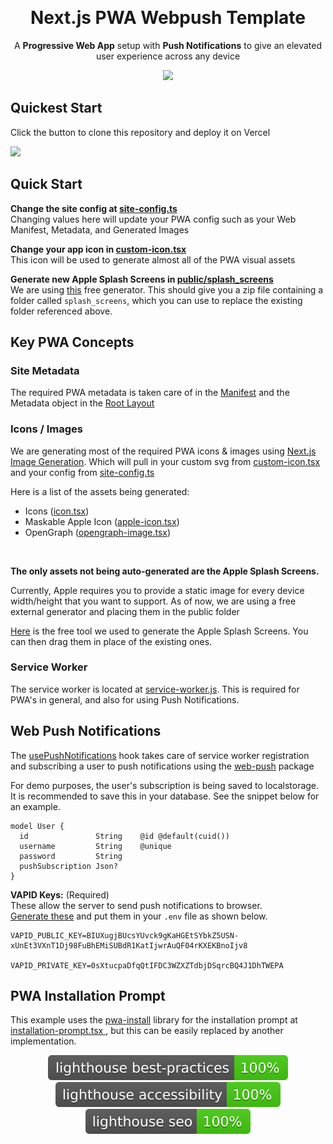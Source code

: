 <p align="center">
  <br><h1 align="center">Next.js PWA Webpush Template</h1>
  <p align="center">
    A <strong>Progressive Web App</strong> setup with <strong>Push Notifications</strong> to give an elevated user experience across any device
    </p>
   
<div align="center">
  <img src="https://github.com/bcanfield/nextjs-pwa-webpush-template/blob/lighthouse/lighthouse_results/lighthouse_pwa.svg">
</div>


## Quickest Start 

Click the button to clone this repository and deploy it on Vercel

[![](https://vercel.com/button)](https://vercel.com/new/clone?s=https%3A%2F%2Fgithub.com%2Fbcanfield%2Fnextjs-pwa-webpush-template&showOptionalTeamCreation=false)



## Quick Start
**Change the site config at [site-config.ts](https://github.com/bcanfield/nextjs-pwa-webpush-template/blob/main/lib/site-config.ts)** <br/>Changing values here will update your PWA config such as your Web Manifest, Metadata, and Generated Images

**Change your app icon in [custom-icon.tsx](https://github.com/bcanfield/nextjs-pwa-webpush-template/blob/main/app/_icons/custom-icon.tsx)**<br/> This icon will be used to generate almost all of the PWA visual assets

**Generate new Apple Splash Screens in [public/splash_screens](https://github.com/bcanfield/nextjs-pwa-webpush-template/blob/main/public/splash_screens)**<br/> We are using [this](https://progressier.com/pwa-icons-and-ios-splash-screen-generator) free generator. This should give you a zip file containing a folder called `splash_screens`, which you can use to replace the existing folder referenced above.


## Key PWA Concepts

### Site Metadata
The required PWA metadata is taken care of in the [Manifest](https://github.com/bcanfield/nextjs-pwa-webpush-template/blob/main/app/manifest.ts) and the Metadata object in the [Root Layout](https://github.com/bcanfield/nextjs-pwa-webpush-template/blob/main/app/layout.tsx)

### Icons / Images
We are generating most of the required PWA icons & images using [Next.js Image Generation](https://nextjs.org/docs/app/api-reference/functions/image-response). Which will pull in your custom svg from [custom-icon.tsx](https://github.com/bcanfield/nextjs-pwa-webpush-template/blob/main/app/_icons/custom-icon.tsx) and your config from [site-config.ts](https://github.com/bcanfield/nextjs-pwa-webpush-template/blob/main/lib/site-config.ts)

Here is a list of the assets being generated:
- Icons ([icon.tsx](https://github.com/bcanfield/nextjs-pwa-webpush-template/blob/main/app/icon.tsx))
- Maskable Apple Icon ([apple-icon.tsx](https://github.com/bcanfield/nextjs-pwa-webpush-template/blob/main/app/apple-icon.tsx))
- OpenGraph ([opengraph-image.tsx](https://github.com/bcanfield/nextjs-pwa-webpush-template/blob/main/app/opengraph-image.tsx))

<br/>

**The only assets not being auto-generated are the Apple Splash Screens.** 

Currently, Apple requires you to provide a static image for every device width/height that you want to support. As of now, we are using a free external generator and placing them in the public folder

[Here](https://progressier.com/pwa-icons-and-ios-splash-screen-generator) is the free tool we used to generate the Apple Splash Screens. You can then drag them in place of the existing ones.


### Service Worker
The service worker is located at [service-worker.js](https://github.com/bcanfield/nextjs-pwa-webpush-template/blob/main/public/service-worker.js). This is required for PWA's in general, and also for using Push Notifications.

## Web Push Notifications
The [usePushNotifications](https://github.com/bcanfield/nextjs-pwa-webpush-template/blob/main/app/_hooks/usePushNotifications.tsx) hook takes care of service worker registration and subscribing a user to push notifications using the [web-push](https://www.npmjs.com/package/web-push) package

For demo purposes, the user's subscription is being saved to localstorage. It is recommended to save this in your database. See the snippet below for an example.

```
model User {
  id               String    @id @default(cuid())
  username         String    @unique
  password         String    
  pushSubscription Json?
}
```

**VAPID Keys:** (Required) <br/>These allow the server to send push notifications to browser.<br/> [Generate these](https://www.stephane-quantin.com/en/tools/generators/vapid-keys) and put them in your `.env` file as shown below.
```
VAPID_PUBLIC_KEY=BIUXugjBUcsYUvck9gKaHGEtSYbkZ5USN-xUnEt3VXnT1Dj98FuBhEMiSUBdR1KatIjwrAuQF04rKXEKBnoIjv8

VAPID_PRIVATE_KEY=0sXtucpaDfqQtIFDC3WZXZTdbjDSqrcBQ4J1DhTWEPA
```

## PWA Installation Prompt
This example uses the [pwa-install](https://github.com/khmyznikov/pwa-install) library for the installation prompt at [installation-prompt.tsx ](https://github.com/bcanfield/nextjs-pwa-webpush-template/blob/main/app/_components/installation-prompt.tsx), but this can be easily replaced by another implementation.


<div align="center">
  <img src="https://github.com/bcanfield/nextjs-pwa-webpush-template/blob/lighthouse/lighthouse_results/lighthouse_best-practices.svg">
<img src="https://github.com/bcanfield/nextjs-pwa-webpush-template/blob/lighthouse/lighthouse_results/lighthouse_accessibility.svg">
<img src="https://github.com/bcanfield/nextjs-pwa-webpush-template/blob/lighthouse/lighthouse_results/lighthouse_seo.svg">
</div>